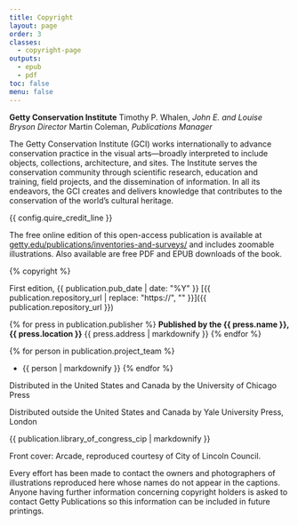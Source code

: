 ```yaml
---
title: Copyright
layout: page
order: 3
classes:
  - copyright-page
outputs:
  - epub
  - pdf
toc: false
menu: false 
---
```


**Getty Conservation Institute**
Timothy P. Whalen, *John E. and Louise Bryson Director*
Martin Coleman, *Publications Manager*

The Getty Conservation Institute (GCI) works internationally to advance conservation practice in the visual arts—broadly interpreted to include objects, collections, architecture, and sites. The Institute serves the conservation community through scientific research, education and training, field projects, and the dissemination of information. In all its endeavors, the GCI creates and delivers knowledge that contributes to the conservation of the world’s cultural heritage.

{{ config.quire_credit_line }}

The free online edition of this open-access publication is available at [getty.edu/publications/inventories-and-surveys/](https://getty.edu/publications/inventories-and-surveys/) and includes zoomable illustrations. Also available are free PDF and EPUB downloads of the book.

{% copyright %}

First edition, {{ publication.pub_date | date: "%Y" }}
[{{ publication.repository_url | replace: "https://", "" }}]({{ publication.repository_url }})

<div class="publisher no-break-container">

{% for press in publication.publisher %}
**Published by the {{ press.name }}, {{ press.location }}**
{{ press.address | markdownify }}
{% endfor %}

</div>
<div class="project-team no-break-container">

{% for person in publication.project_team %}
- {{ person | markdownify }}
{% endfor %}

</div>
<div class="distribution no-break-container">

Distributed in the United States and Canada by the University of Chicago Press

Distributed outside the United States and Canada by Yale University Press, London

</div>
<div class="cip-data no-break-container">

{{ publication.library_of_congress_cip | markdownify }}

</div>
<div class="cover-image-credits">

Front cover:  Arcade, reproduced courtesy of City of Lincoln Council.

Every effort has been made to contact the owners and photographers of illustrations reproduced here whose names do not appear in the captions. Anyone having further information concerning copyright holders is asked to contact Getty Publications so this information can be included in future printings.

</div>
